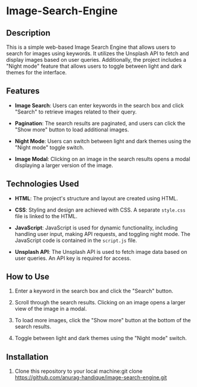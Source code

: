# Image-Search-Engine
## Description
This is a simple web-based Image Search Engine that allows users to search for images using keywords. It utilizes the Unsplash API to fetch and display images based on user queries. Additionally, the project includes a "Night mode" feature that allows users to toggle between light and dark themes for the interface.

## Features
- **Image Search**: Users can enter keywords in the search box and click "Search" to retrieve images related to their query.

- **Pagination**: The search results are paginated, and users can click the "Show more" button to load additional images.

- **Night Mode**: Users can switch between light and dark themes using the "Night mode" toggle switch.

- **Image Modal**: Clicking on an image in the search results opens a modal displaying a larger version of the image.

## Technologies Used
- **HTML**: The project's structure and layout are created using HTML.

- **CSS**: Styling and design are achieved with CSS. A separate `style.css` file is linked to the HTML.

- **JavaScript**: JavaScript is used for dynamic functionality, including handling user input, making API requests, and toggling night mode. The JavaScript code is contained in the `script.js` file.

- **Unsplash API**: The Unsplash API is used to fetch image data based on user queries. An API key is required for access.

## How to Use
1. Enter a keyword in the search box and click the "Search" button.

2. Scroll through the search results. Clicking on an image opens a larger view of the image in a modal.

3. To load more images, click the "Show more" button at the bottom of the search results.

4. Toggle between light and dark themes using the "Night mode" switch.

## Installation
1. Clone this repository to your local machine:git clone https://github.com/anurag-handique/image-search-engine.git
